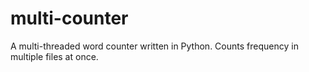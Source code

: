# multi-counter
A multi-threaded word counter written in Python. Counts frequency in multiple files at once.
